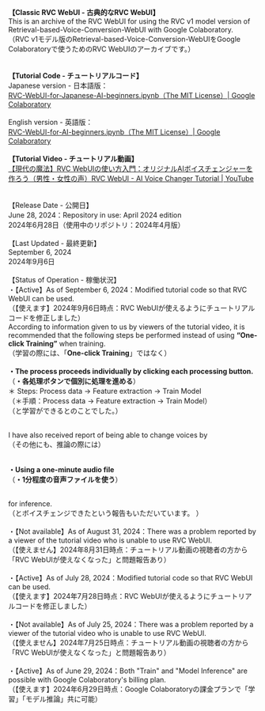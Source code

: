 <b>【Classic RVC WebUI - 古典的なRVC WebUI】</b><br>
This is an archive of the RVC WebUI for using the RVC v1 model version of Retrieval-based-Voice-Conversion-WebUI with Google Colaboratory.<br>
（RVC v1モデル版のRetrieval-based-Voice-Conversion-WebUIをGoogle Colaboratoryで使うためのRVC WebUIのアーカイブです。）
<br><br><br>
<b>【Tutorial Code - チュートリアルコード】</b>
<br>
Japanese version - 日本語版：<br>
<a href="https://colab.research.google.com/drive/1MI6mh8hZY8hyF6VjW4gFgbxXmwTFMCEk?usp=sharing" title="RVC-WebUI-for-Japanese-AI-beginners.ipynb（The MIT License）| Google Colaboratory" rel="noopener nofollow" target="_blank">RVC-WebUI-for-Japanese-AI-beginners.ipynb（The MIT License）| Google Colaboratory</a>
<br>
<br>
English version - 英語版：<br>
<a href="https://colab.research.google.com/drive/1yYYPBhNAQYqSjoN9TT4fv1w_z6BXHV7q?usp=sharing" title="RVC-WebUI-for-AI-beginners.ipynb | Google Colaboratory" rel="noopener nofollow" target="_blank">RVC-WebUI-for-AI-beginners.ipynb（The MIT License）| Google Colaboratory</a>
<br>
<br>
<b>【Tutorial Video - チュートリアル動画】</b>
<br>
<a href="https://youtu.be/PHmePSSKD88" title="【現代の魔法】RVC WebUIの使い方入門：オリジナルAIボイスチェンジャーを作ろう（男性・女性の声）RVC WebUI - AI Voice Changer Tutorial | YouTube" rel="noopener nofollow " target="_blank">【現代の魔法】RVC WebUIの使い方入門：オリジナルAIボイスチェンジャーを作ろう（男性・女性の声）RVC WebUI - AI Voice Changer Tutorial | YouTube</a>
<br><br><br>
【Release Date - 公開日】<br>
June 28, 2024：Repository in use: April 2024 edition<br>
2024年6月28日（使用中のリポジトリ：2024年4月版）<br><br>
【Last Updated - 最終更新】<br>
September 6, 2024<br>
2024年9月6日<br>
<br>
【Status of Operation - 稼働状況】<br>
・【Active】As of September 6, 2024：Modified tutorial code so that RVC WebUI can be used.<br>
（【使えます】2024年9月6日時点：RVC WebUIが使えるようにチュートリアルコードを修正しました）<br>
According to information given to us by viewers of the tutorial video, it is recommended that the following steps be performed instead of using <b>“One-click Training”</b> when training.<br>
（学習の際には、「<b>One-click Training</b>」ではなく）<br><br>
<b>・The process proceeds individually by clicking each processing button.</b><br>
（<b>・各処理ボタンで個別に処理を進める</b>）<br>
＊ Steps: Process data → Feature extraction → Train Model<br>
（＊手順：Process data → Feature extraction → Train Model）<br>
（と学習ができるとのことでした。）<br><br>

I have also received report of being able to change voices by<br>
（その他にも、推論の際には）<br><br>

<b>・Using a one-minute audio file</b><br>
（<b>・1分程度の音声ファイルを使う</b>）
<br><br>

for inference.<br>
（とボイスチェンジできたという報告もいただいています。 ）
<br><br>
・【Not available】As of August 31, 2024：There was a problem reported by a viewer of the tutorial video who is unable to use RVC WebUI.<br>
（【使えません】2024年8月31日時点：チュートリアル動画の視聴者の方から「RVC WebUIが使えなくなった」と問題報告あり）
<br><br>
・【Active】As of July 28, 2024：Modified tutorial code so that RVC WebUI can be used.<br>
（【使えます】2024年7月28日時点：RVC WebUIが使えるようにチュートリアルコードを修正しました）
<br><br>
・【Not available】As of July 25, 2024：There was a problem reported by a viewer of the tutorial video who is unable to use RVC WebUI.<br>
（【使えません】2024年7月25日時点：チュートリアル動画の視聴者の方から「RVC WebUIが使えなくなった」と問題報告あり）
<br><br>
・【Active】As of June 29, 2024：Both "Train" and "Model Inference" are possible with Google Colaboratory's billing plan.<br>
（【使えます】2024年6月29日時点：Google Colaboratoryの課金プランで「学習」「モデル推論」共に可能）
